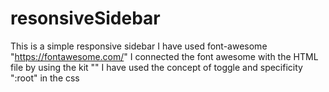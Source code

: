 # resonsiveSidebar

This is a simple responsive sidebar
I have used font-awesome "https://fontawesome.com/"
I connected the font awesome with the HTML file by using the kit "<script src="https://kit.fontawesome.com/820cc120bf.js" crossorigin="anonymous"></script>"
I have used the concept of toggle and specificity ":root" in the css 
